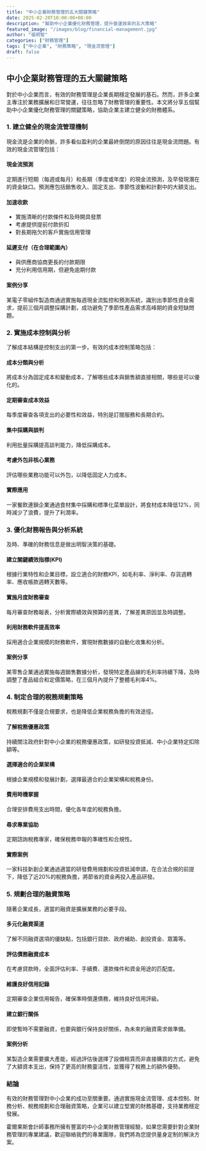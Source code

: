 ```yaml
---
title: "中小企業財務管理的五大關鍵策略"
date: 2025-02-20T10:00:00+08:00
description: "幫助中小企業優化財務管理，提升營運效率的五大策略"
featured_image: "/images/blog/financial-management.jpg"
author: "張明智"
categories: ["財務管理"]
tags: ["中小企業", "財務策略", "現金流管理"]
draft: false
---
```


## 中小企業財務管理的五大關鍵策略

對於中小企業而言，有效的財務管理是企業長期穩定發展的基石。然而，許多企業主專注於業務擴展和日常營運，往往忽略了財務管理的重要性。本文將分享五個幫助中小企業優化財務管理的關鍵策略，協助企業主建立健全的財務體系。

### 1. 建立健全的現金流管理機制

現金流是企業的命脈，許多看似盈利的企業最終倒閉的原因往往是現金流問題。有效的現金流管理包括：

#### 現金流預測
定期進行短期（每週或每月）和長期（季度或年度）的現金流預測，及早發現潛在的資金缺口。預測應包括銷售收入、固定支出、季節性波動和計劃中的大額支出。

#### 加速收款
- 實施清晰的付款條件和及時開具發票
- 考慮提供提前付款折扣
- 對長期拖欠的客戶實施信用管理

#### 延遲支付（在合理範圍內）
- 與供應商協商更長的付款期限
- 充分利用信用期，但避免逾期付款

#### 案例分享
某電子零組件製造商通過實施每週現金流監控和預測系統，識別出季節性資金需求，提前三個月調整採購計劃，成功避免了季節性產品需求高峰期的資金短缺問題。

### 2. 實施成本控制與分析

了解成本結構是控制支出的第一步。有效的成本控制策略包括：

#### 成本分類與分析
將成本分為固定成本和變動成本，了解哪些成本與銷售額直接相關，哪些是可以優化的。

#### 定期審查成本效益
每季度審查各項支出的必要性和效益，特別是訂閱服務和長期合約。

#### 集中採購與談判
利用批量採購提高談判能力，降低採購成本。

#### 考慮外包非核心業務
評估哪些業務功能可以外包，以降低固定人力成本。

#### 實際應用
一家餐飲連鎖企業通過食材集中採購和標準化菜單設計，將食材成本降低12%，同時減少了浪費，提升了利潤率。

### 3. 優化財務報告與分析系統

及時、準確的財務信息是做出明智決策的基礎。

#### 建立關鍵績效指標(KPI)
根據行業特性和企業目標，設立適合的財務KPI，如毛利率、淨利率、存貨週轉率、應收帳款週轉天數等。

#### 實施月度財務審查
每月審查財務報表，分析實際績效與預算的差異，了解差異原因並及時調整。

#### 利用財務軟件提高效率
採用適合企業規模的財務軟件，實現財務數據的自動化收集和分析。

#### 案例分享
某零售企業通過實施每週銷售數據分析，發現特定產品線的毛利率持續下降，及時調整了產品組合和定價策略，在三個月內提升了整體毛利率4%。

### 4. 制定合理的稅務規劃策略

稅務規劃不僅是合規要求，也是降低企業稅務負擔的有效途徑。

#### 了解稅務優惠政策
持續關注政府針對中小企業的稅務優惠政策，如研發投資抵減、中小企業特定扣除額等。

#### 選擇適合的企業架構
根據企業規模和發展計劃，選擇最適合的企業架構和稅務身份。

#### 費用時機掌握
合理安排費用支出時間，優化各年度的稅務負擔。

#### 尋求專業協助
定期諮詢稅務專家，確保稅務申報的準確性和合規性。

#### 實際案例
一家科技新創企業通過適當的研發費用規劃和投資抵減申請，在合法合規的前提下，降低了近20%的稅務負擔，將節省的資金再投入產品研發。

### 5. 規劃合理的融資策略

隨著企業成長，適當的融資是擴展業務的必要手段。

#### 多元化融資渠道
了解不同融資選項的優缺點，包括銀行貸款、政府補助、創投資金、眾籌等。

#### 評估債務融資成本
在考慮貸款時，全面評估利率、手續費、還款條件和資金用途的匹配度。

#### 維護良好信用記錄
定期審查企業信用報告，確保準時償還債務，維持良好信用評級。

#### 建立銀行關係
即使暫時不需要融資，也要與銀行保持良好關係，為未來的融資需求做準備。

#### 案例分析
某製造企業需要擴大產能，經過評估後選擇了設備租賃而非直接購買的方式，避免了大額資本支出，保持了更高的財務靈活性，並獲得了稅務上的額外優勢。

### 結論

有效的財務管理對中小企業的成功至關重要。通過實施現金流管理、成本控制、財務分析、稅務規劃和合理融資策略，企業可以建立堅實的財務基礎，支持業務穩定發展。

霍爾果斯會計師事務所擁有豐富的中小企業財務管理經驗，如果您需要針對企業財務管理的專業建議，歡迎聯絡我們的專業團隊，我們將為您提供量身定制的解決方案。
